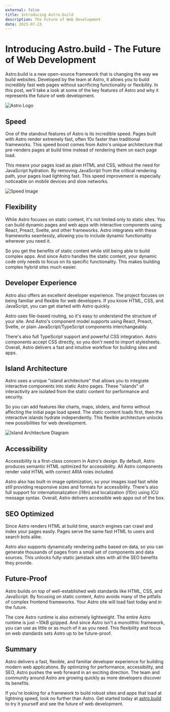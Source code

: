 ```yaml
---
external: false
title: Introducing Astro.build
description: The Future of Web Development
date: 2023-07-23
---
```


# Introducing Astro.build - The Future of Web Development

Astro.build is a new open-source framework that is changing the way we build websites. Developed by the team at Astro, it allows you to build incredibly fast web pages without sacrificing functionality or flexibility. In this post, we'll take a look at some of the key features of Astro and why it represents the future of web development.

![Astro Logo](https://astro.build/assets/press/astro-logo-dark.svg)

## Speed

One of the standout features of Astro is its incredible speed. Pages built with Astro render extremely fast, often 10x faster than traditional frameworks. This speed boost comes from Astro's unique architecture that pre-renders pages at build time instead of rendering them on each page load. 

This means your pages load as plain HTML and CSS, without the need for JavaScript hydration. By removing JavaScript from the critical rendering path, your pages load lightning fast. This speed improvement is especially noticeable on mobile devices and slow networks.

![Speed Image](https://astro.build/_astro/astro-landing-page%25402x.98fc9174.webp)

## Flexibility

While Astro focuses on static content, it's not limited only to static sites. You can build dynamic pages and web apps with interactive components using React, Preact, Svelte, and other frameworks. Astro integrates with these frameworks seamlessly, allowing you to include dynamic functionality wherever you need it.

So you get the benefits of static content while still being able to build complex apps. And since Astro handles the static content, your dynamic code only needs to focus on its specific functionality. This makes building complex hybrid sites much easier.

## Developer Experience

Astro also offers an excellent developer experience. The project focuses on being familiar and flexible for web developers. If you know HTML, CSS, and JavaScript, you can get started with Astro quickly.

Astro uses file-based routing, so it's easy to understand the structure of your site. And Astro's component model supports using React, Preact, Svelte, or plain JavaScript/TypeScript components interchangeably. 

There's also full TypeScript support and powerful CSS integration. Astro components accept CSS directly, so you don't need to import stylesheets. Overall, Astro delivers a fast and intuitive workflow for building sites and apps.

## Island Architecture

Astro uses a unique "island architecture" that allows you to integrate interactive components into static Astro pages. These "islands" of interactivity are isolated from the static content for performance and security.

So you can add features like charts, maps, sliders, and forms without affecting the initial page load speed. The static content loads first, then the interactive islands hydrate independently. This flexible architecture unlocks new possibilities for web development.

![Island Architecture Diagram](https://www.patterns.dev/_next/image?url=https://res.cloudinary.com/ddxwdqwkr/image/upload/f_auto/v1633284886/patterns.dev/theislandsarch--avuxy9rrkk8.png&w=3840&q=75)

## Accessibility

Accessibility is a first-class concern in Astro's design. By default, Astro produces semantic HTML optimized for accessibility. All Astro components render valid HTML with correct ARIA roles included.

Astro also has built-in image optimization, so your images load fast while still providing responsive sizes and formats for accessibility. There's also full support for internationalization (i18n) and localization (l10n) using ICU message syntax. Overall, Astro delivers accessible web apps out of the box.  

## SEO Optimized

Since Astro renders HTML at build time, search engines can crawl and index your pages easily. Pages serve the same fast HTML to users and search bots alike.

Astro also supports dynamically rendering paths based on data, so you can generate thousands of pages from a small set of components and data sources. This unlocks fully-static jamstack sites with all the SEO benefits they provide.

## Future-Proof 

Astro builds on top of well-established web standards like HTML, CSS, and JavaScript. By focusing on static content, Astro avoids many of the pitfalls of complex frontend frameworks. Your Astro site will load fast today and in the future.

The core Astro runtime is also extremely lightweight. The entire Astro runtime is just ~10kB gzipped. And since Astro isn't a monolithic framework, you can use as little or as much of it as you need. This flexibility and focus on web standards sets Astro up to be future-proof.

## Summary

Astro delivers a fast, flexible, and familiar developer experience for building modern web applications. By optimizing for performance, accessibility, and SEO, Astro pushes the web forward in an exciting direction. The team and community around Astro are growing quickly as more developers discover its benefits.

If you're looking for a framework to build robust sites and apps that load at lightning speed, look no further than Astro. Get started today at [astro.build](https://astro.build) to try it yourself and see the future of web development.